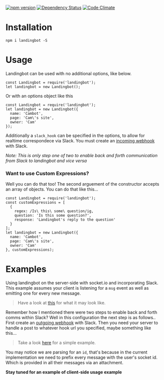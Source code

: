 [![npm version](https://badge.fury.io/js/landingbot.svg)](https://badge.fury.io/js/landingbot)
[![Dependency Status](https://www.versioneye.com/user/projects/5880d92f452b830032bb7011/badge.svg?style=flat-square)](https://www.versioneye.com/user/projects/5880d92f452b830032bb7011)
[![Code Climate](https://codeclimate.com/github/camwhite/landingbot/badges/gpa.svg)](https://codeclimate.com/github/camwhite/landingbot)

# Installation

`npm i landingbot -S`

# Usage

Landingbot can be used with no additional options, like below.

```
const Landingbot = require('landingbot');
let landingbot = new Landingbot();
```

Or with an options object like this

```
const Landingbot = require('landingbot');
let landingbot = new Landingbot({
  name: 'Cambot',
  page: 'Cam\'s site',
  owner: 'Cam'
});
```

Additionally a `slack_hook` can be specified in the options, to allow for realtime correspondece via Slack. You must create an [incoming webhook](https://slack.com/services/new/incoming-webhook) with Slack.

*Note: This is only step one of two to enable back and forth communication from Slack to landingbot and vice versa*

### Want to use Custom Expressions?

Well you can do that too! The second arguement of the constructor accepts an array of objects. You can do that like this...

```
const Landingbot = require('landingbot');
const customExpressions = [
  {
    regex: /Is\ this\ some\ question/ig,
    question: 'Is this some question?',
    response: 'Landingbot's reply to the question'
  }
];
let landingbot = new Landingbot({
  name: 'Cambot',
  page: 'Cam\'s site',
  owner: 'Cam'
}, customExpressions);
```

# Examples

Using landingbot on the server-side with socket.io and incorporating Slack. 
This example assumes your client is listening for a `msg` event as well as emitting 
one for every new message.

> Have a look at [this](https://github.com/camwhite/landingbot/blob/master/examples/sockets.js) for what it may look like.

Remember how I mentioned there were two steps to enable back and forth comms within Slack? 
Well in this configuration the next step is as follows.. 
First create an [outgoing webhook](https://slack.com/services/new/outgoing-webhook) with Slack. 
Then you need your server to handle a post to whatever hook url you specified, maybe something like this...

> Take a look [here](https://github.com/camwhite/landingbot/blob/master/examples/app.js) for a simple example.

You may notice we are parsing for an `id`, that's because in the current implementation we need to prefix 
every message with the user's socket id. Which is provided in all their messages via an attachment.

**Stay tuned for an example of client-side usage example**
